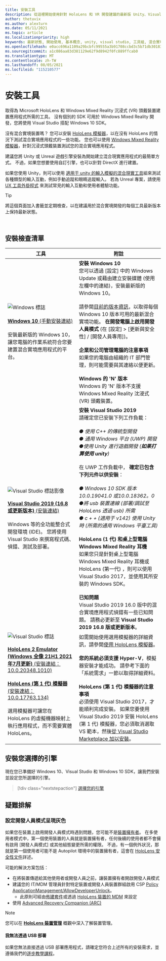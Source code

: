 ```yaml
---
title: 安裝工具
description: 從這裡開始使用針對 HoloLens 和 VR 開發建議的最新版 Unity、Visual Studio 和工具。
author: thetuvix
ms.author: alexturn
ms.date: 05/11/2021
ms.topic: article
ms.localizationpriority: high
keywords: 最新狀態, 開始使用, 基本概念, unity, visual studio, 工具組, 混合實境頭戴式裝置, windows 混合實境頭戴式裝置, 虛擬實境頭戴式裝置, 安裝, Windows, HoloLens, 模擬器, unreal, openxr
ms.openlocfilehash: e0acc696a1109a29bcbfc99555a3b91708ccbd3c5b71db30183a085a19cd6c28
ms.sourcegitcommit: a1c086aa83d381129e62f9d8942f0fc889ffcab0
ms.translationtype: MT
ms.contentlocale: zh-TW
ms.lasthandoff: 08/05/2021
ms.locfileid: "115210577"
---
```

# <a name="install-the-tools"></a>安裝工具

取得為 Microsoft HoloLens 和 Windows Mixed Reality 沉浸式 (VR) 頭戴裝置建置應用程式所需的工具。 沒有個別的 SDK 可用於 Windows Mixed Reality 開發，您將使用 Visual Studio 搭配 Windows 10 SDK。

沒有混合實境裝置嗎？ 您可以安裝 [HoloLens 模擬器](platform-capabilities-and-apis/using-the-hololens-emulator.md)，以在沒有 HoloLens 的情況下測試混合實境應用程式的一些功能。 您也可以使用 [Windows Mixed Reality 模擬器](platform-capabilities-and-apis/using-the-windows-mixed-reality-simulator.md)，針對沉浸式頭戴裝置測試您的混合實境應用程式。

建議您將 Unity 或 Unreal 遊戲引擎安裝為開始建立混合現實應用程式的最簡單方式。 不過，如果您想要使用自訂引擎，也可以針對 DirectX 進行建置。

如果您使用 Unity，則可以使用 [適用于 unity 的輸入模擬的混合現實工具](https://github.com/Microsoft/MixedRealityToolkit-Unity)組來測試各種類型的輸入互動，例如手動追蹤和眼睛追蹤輸入。 若為 Unreal 專案，請使用 [UX 工具外掛程式](https://github.com/microsoft/MixedReality-UXTools-Unreal) 來測試常見的輸入互動和使用者體驗功能。

>[!TIP]
>將這個頁面加入書籤並定期檢查，以在建議用於混合實境開發的每個工具最新版本上保持最新狀態。

<br>

## <a name="installation-checklist"></a>安裝檢查清單

| 工具 | 附註 |
|---------|---------|
| ![Windows 標誌](images/Windows10_logo.png)<br><br><a href="https://www.microsoft.com/software-download/windows10" target="_blank">**Windows 10** (手動安裝連結)</a><br><br>安裝最新版的 Windows 10，讓您電腦的作業系統符合您要建置混合實境應用程式的平台。  | **安裝 Windows 10** <br> 您可以透過 [設定] 中的 Windows Update 或藉由建立安裝媒體 (使用左欄中的連結)，安裝最新版的 Windows 10。 <br><br>請參閱[目前的版本資訊](/windows/mixed-reality/enthusiast-guide/release-notes-october-2018.md)，以取得每個 Windows 10 版本可用的最新混合實境功能。 **在開發電腦上啟用開發人員模式** (在 [設定] > [更新與安全性] / [開發人員專用])。 <br><br> **企業和公司管理電腦的注意事項**<br>如果您的電腦由組織的 IT 部門管理，則可能需要與其連絡以便更新。 <br><br> **Windows 的 'N' 版本**<br> Windows 的 'N' 版本不支援 Windows Mixed Reality 沈浸式 (VR) 頭戴裝置。 |
| ![Visual Studio 標誌影像](images/visualstudio_logo.png)<br><br><a href="https://visualstudio.microsoft.com/downloads/" target="_blank">**Visual Studio 2019 (16.8 或更新版本)** (安裝連結)</a> <br><br>Windows 等的全功能整合式開發環境 (IDE)。 您將使用 Visual Studio 來撰寫程式碼、偵錯、測試及部署。 | **安裝 Visual Studio 2019** <br> 請確定您已安裝下列工作負載： <br><br>*● 使用 C++ 的傳統型開發*<br>*● 通用 Windows 平台 (UWP) 開發*<br>*●使用 Unity 進行遊戲開發 (**如果打算使用 unity**)*<br><br>在 UWP 工作負載中， **確定已包含下列元件以供安裝**：<br><br>*● Windows 10 SDK 版本10.0.19041.0 或10.0.18362。0*<br>*●將 usb 裝置連線 (部署/調試至 HoloLens 透過 usb) 所需*<br>*● c + + (適用于 v142) 使用 Unity 時 (所需的通用 Windows 平臺工具)*<br><br>**HoloLens (1 代) 和桌上型電腦 Windows Mixed Reality 耳機**<br>如果您只是針對桌上型電腦 Windows Mixed Reality 耳機或 HoloLens (第一代) ，則可以使用 Visual Studio 2017，並使用其所安裝的 Windows SDK。<br><br>**已知問題**<br>Visual Studio 2019 16.0 版中的混合實境應用程式偵錯有一些已知問題。  請務必更新至 **Visual Studio 2019 16.8 版或更新版本**。 |
| ![Visual Studio 標誌](images/HoloLensIcon.jpg)<br><br><a href="https://go.microsoft.com/fwlink/?linkid=2167725" target="_blank">**HoloLens 2 Emulator (Windows 全像 21H1 2021 年7月更新)** (安裝連結： 10.0.20348.1010)</a><br> <br><a href="https://go.microsoft.com/fwlink/?linkid=2065980" target="_blank">**HoloLens (第 1 代) 模擬器** (安裝連結：10.0.17763.134)</a> <br><br>選用模擬器可讓您在 HoloLens 的虛擬機器映射上執行應用程式，而不需要實體 HoloLens。<br> <br> | 如需開始使用選用模擬器的詳細資訊，請參閱[使用 HoloLens 模擬器](../develop/platform-capabilities-and-apis/using-the-hololens-emulator.md)。<br> <br> **您的系統必須支援 Hyper-V**，模擬器安裝才能成功。 請參考下面的「系統需求」一節以取得詳細資料。 <br> <br> **HoloLens (第 1 代) 模擬器的注意事項** <br>  必須使用 Visual Studio 2017，才能順利完成安裝。 如果您要使用 Visual Studio 2019 安裝 HoloLens (第 1 代) 模擬器，您必須取消選取 VS 範本，然後[從 Visual Studio Marketplace 加以安裝](https://marketplace.visualstudio.com/items?itemName=WindowsMixedRealityteam.WindowsMixedRealityAppTemplatesVSIX)。 |

## <a name="install-your-engine-of-choice"></a>安裝您選擇的引擎

現在您已準備好 Windows 10、Visual Studio 和 Windows 10 SDK，讓我們安裝並設定您所選擇的引擎。

> [!div class="nextstepaction"]
> [選擇您的引擎](choosing-an-engine.md)

## <a name="troubleshooting"></a>疑難排解

### <a name="setting-developer-mode-is-grayed-out"></a>設定開發人員模式呈現灰色

如果您在裝置上啟用開發人員模式時遇到問題，您可能不是[裝置擁有者](/hololens/security-adminless-os)。 在多使用者模式中，第一個使用裝置的人員就是裝置擁有者，任何後續的使用者都不會擁有啟用 [開發人員模式] 或其他組態變更所需的權限。 不過，有一個例外狀況，那就是第一個使用者可能不是 Autopilot 環境中的裝置擁有者，這會在 [HoloLens 安全性文件](/hololens/security-adminless-os#device-owner)詳述。

可能的解決方案包括：

* 在將裝置傳遞給其他使用者或開發人員之前，讓裝置擁有者開啟開發人員模式
* 建議您的 IT/MDM 管理員針對特定裝置或開發人員裝置群組啟用 CSP [Policy ApplicationManagement/AllowDeveloperUnlock](/windows/client-management/mdm/policy-csp-applicationmanagement#applicationmanagement-allowdeveloperunlock)。
    * 此原則可經由[佈建套件](/hololens/hololens-provisioning)或透過 [HoloLens 裝置的 MDM](/hololens/hololens-mdm-configure) 來設定
* 使用 [Advanced Recovery Companion (ARC)](/hololens/hololens-recovery)

> [!NOTE]
> 您可以在 **[HoloLens 裝置管理](/hololens/hololens-csp-policy-overview)** 概觀中深入了解裝置管理。

#### <a name="i-cant-deploy-over-usb"></a>我無法透過 USB 部署

如果您無法直接透過 USB 部署應用程式，請確定您符合上述所有的安裝需求，並遵循我們的[逐步教學課程](unity/tutorials/mr-learning-base-02.md#building-your-application-to-your-hololens-2)。
